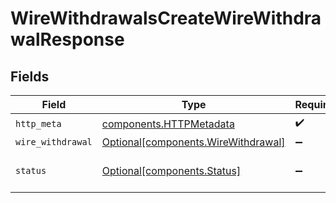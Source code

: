 # WireWithdrawalsCreateWireWithdrawalResponse


## Fields

| Field                                                                            | Type                                                                             | Required                                                                         | Description                                                                      |
| -------------------------------------------------------------------------------- | -------------------------------------------------------------------------------- | -------------------------------------------------------------------------------- | -------------------------------------------------------------------------------- |
| `http_meta`                                                                      | [components.HTTPMetadata](../../models/components/httpmetadata.md)               | :heavy_check_mark:                                                               | N/A                                                                              |
| `wire_withdrawal`                                                                | [Optional[components.WireWithdrawal]](../../models/components/wirewithdrawal.md) | :heavy_minus_sign:                                                               | OK                                                                               |
| `status`                                                                         | [Optional[components.Status]](../../models/components/status.md)                 | :heavy_minus_sign:                                                               | INVALID_ARGUMENT: The request has an invalid argument.                           |